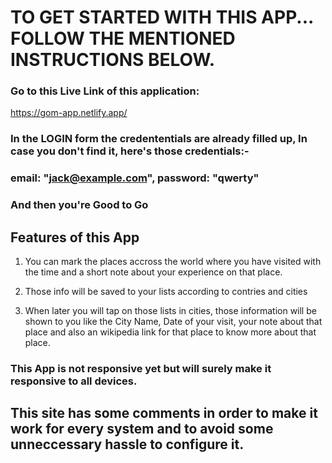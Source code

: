 # TO GET STARTED WITH THIS APP... FOLLOW THE MENTIONED INSTRUCTIONS BELOW.

### Go to this Live Link of this application:

https://gom-app.netlify.app/

### In the LOGIN form the credententials are already filled up, In case you don't find it, here's those credentials:-

### email: "jack@example.com", password: "qwerty"

### And then you're Good to Go

## Features of this App

1. You can mark the places accross the world where you have visited with the time and a short note about your experience on that place.

2. Those info will be saved to your lists according to contries and cities

3. When later you will tap on those lists in cities, those information will be shown to you like the City Name, Date of your visit, your note about that place and also an wikipedia link for that place to know more about that place.

### This App is not responsive yet but will surely make it responsive to all devices.

## This site has some comments in order to make it work for every system and to avoid some unneccessary hassle to configure it.
